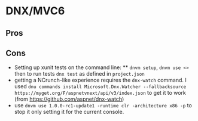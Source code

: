 # DNX/MVC6

## Pros



## Cons

* Setting up xunit tests on the command line:
** `dnvm setup`, `dnvm use <>` then to run tests `dnx test` as defined in `project.json`
* getting a NCrunch-like experience requires the `dnx-watch` command. I used `dnu commands install Microsoft.Dnx.Watcher --fallbacksource https://myget.org/F/aspnetvnext/api/v3/index.json` to get it to work (from https://github.com/aspnet/dnx-watch)
* use `dnvm use 1.0.0-rc1-update1 -runtime clr -architecture x86 -p` to stop it only setting it for the current console.
